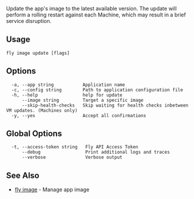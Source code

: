 Update the app's image to the latest available version.
The update will perform a rolling restart against each Machine, which may result in a brief service disruption.

## Usage
~~~
fly image update [flags]
~~~

## Options

~~~
  -a, --app string           Application name
  -c, --config string        Path to application configuration file
  -h, --help                 help for update
      --image string         Target a specific image
      --skip-health-checks   Skip waiting for health checks inbetween VM updates. (Machines only)
  -y, --yes                  Accept all confirmations
~~~

## Global Options

~~~
  -t, --access-token string   Fly API Access Token
      --debug                 Print additional logs and traces
      --verbose               Verbose output
~~~

## See Also

* [fly image](/docs/flyctl/image/)	 - Manage app image

